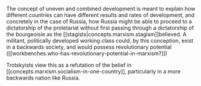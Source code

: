 
The concept of uneven and combined development is meant to explain how different countries can have different results and rates of development, and concretely in the case of Russia, how Russia might be able to proceed to a dictatorship of the proletariat without first passing through a dictatorship of the bourgeoisie as the  [[stagists|concepts.marxism.stagism]]believed. A militant, politically developed working class could, by this conception, exist in a backwards society, and would possess revolutionary potential ([[workbenches.who-has-revolutionary-potential-in-marxism?]])

Trotskyists view this as a refutation of the belief in [[concepts.marxism.socialism-in-one-country]], particularly in a more backwards nation like Russia.
